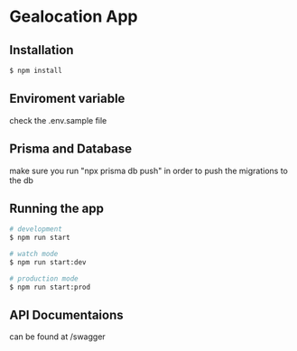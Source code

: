 # Gealocation App

## Installation

```bash
$ npm install
```

## Enviroment variable

check the .env.sample file

## Prisma and Database

make sure you run "npx prisma db push" in order to push the migrations to the db

## Running the app

```bash
# development
$ npm run start

# watch mode
$ npm run start:dev

# production mode
$ npm run start:prod
```

## API Documentaions

can be found at /swagger
